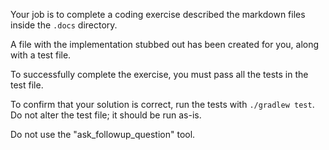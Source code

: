 Your job is to complete a coding exercise described the markdown files inside the `.docs` directory.

A file with the implementation stubbed out has been created for you, along with a test file.

To successfully complete the exercise, you must pass all the tests in the test file.

To confirm that your solution is correct, run the tests with `./gradlew test`. Do not alter the test file; it should be run as-is.

Do not use the "ask_followup_question" tool.
